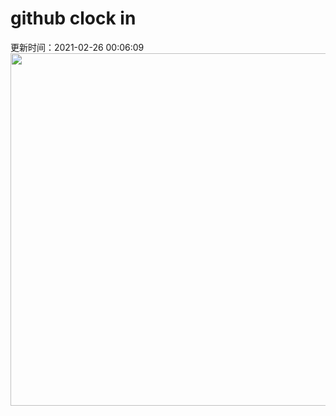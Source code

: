 # github clock in
更新时间：2021-02-26 00:06:09
 <img style="-webkit-user-select: none;margin: auto;cursor: zoom-in;" src="https://cn.bing.com/th?id=OHR.JinliStreet_ZH-CN3020276206_1920x1080.jpg&rf=LaDigue_1920x1080.jpg&pid=hp" width="1004" height="564"> 